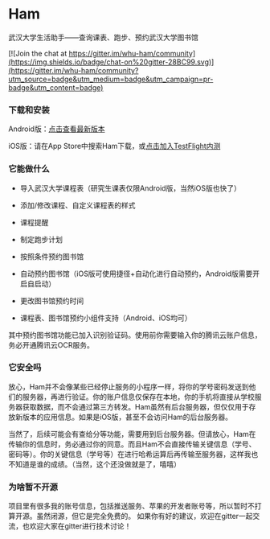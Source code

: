 # Ham

武汉大学生活助手——查询课表、跑步、预约武汉大学图书馆

[![Join the chat at https://gitter.im/whu-ham/community](https://img.shields.io/badge/chat-on%20gitter-28BC99.svg)](https://gitter.im/whu-ham/community?utm_source=badge&utm_medium=badge&utm_campaign=pr-badge&utm_content=badge)

### 下载和安装

Android版：[点击查看最新版本](https://github.com/orangeboyChen/whu-ham/releases/)

iOS版：请在App Store中搜索Ham下载，或[点击加入TestFlight内测](https://testflight.apple.com/join/waKNnCG3)



### 它能做什么

- 导入武汉大学课程表（研究生课表仅限Android版，当然iOS版也快了）

- 添加/修改课程、自定义课程表的样式

- 课程提醒

- 制定跑步计划

- 按照条件预约图书馆

- 自动预约图书馆（iOS版可使用捷径+自动化进行自动预约，Android版需要开启自启动）

- 更改图书馆预约时间

- 课程表、图书馆预约小组件支持（Android、iOS均可）

其中预约图书馆功能已加入识别验证码。使用前你需要输入你的腾讯云账户信息，务必开通腾讯云OCR服务。



### 它安全吗

放心，Ham并不会像某些已经停止服务的小程序一样，将你的学号密码发送到他们的服务器，再进行验证。你的账户信息仅保存在本地，你的手机将直接从学校服务器获取数据，而不会通过第三方转发。Ham虽然有后台服务器，但仅仅用于存放新版本的应用信息。如果是iOS版，甚至不会访问Ham的后台服务器。

当然了，后续可能会有查给分等功能，需要用到后台服务器。但请放心，Ham在传输你的信息时，务必通过你的同意。而且Ham不会直接传输关键信息（学号、密码等）。你的关键信息（学号等）在进行哈希运算后再传输至服务器，这样我也不知道是谁的成绩。（当然，这个还没做就是了，嘻嘻）



### 为啥暂不开源

项目里有很多我的账号信息，包括推送服务、苹果的开发者账号等，所以暂时不打算开源。虽然闭源，但它是完全免费的。
如果你有好的建议，欢迎在gitter一起交流，也欢迎大家在gitter进行技术讨论！

